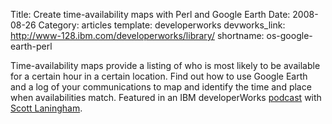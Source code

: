 Title: Create time-availability maps with Perl and Google Earth
Date: 2008-08-26
Category: articles
template: developerworks
devworks_link: http://www-128.ibm.com/developerworks/library/
shortname: os-google-earth-perl

Time-availability maps provide a listing of who is most likely to be
available for a certain hour in a certain location. Find out how to use
Google Earth and a log of your communications to map and identify the
time and place when availabilities match.  Featured in
an IBM developerWorks [podcast](/files/podcasts/feature-082608.mp3) with [Scott Laningham](http://scottlaningham.com).
